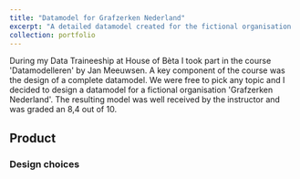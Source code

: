 ```yaml
---
title: "Datamodel for Grafzerken Nederland"
excerpt: "A detailed datamodel created for the fictional organisation 'Grafzerken Nederland"
collection: portfolio
---
```


During my Data Traineeship at House of Bèta I took part in the course 'Datamodelleren' by Jan Meeuwsen. 
A key component of the course was the design of a complete datamodel. We were free to pick any topic and I decided to design a datamodel for a fictional organisation 'Grafzerken Nederland'. 
The resulting model was well received by the instructor and was graded an 8,4 out of 10.

## Product


### Design choices
